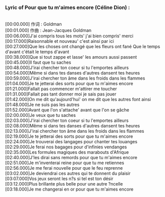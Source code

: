 <h3>Lyric of Pour que tu m'aimes encore (Céline Dion) :</h3><p><br>[00:00.000] 作词 : Goldman
<br>[00:01.000] 作曲 : Jean-Jacques Goldman
<br>[00:06.000]J'ai compris tous les mots' j'ai bien compris' merci
<br>[00:17.000]Raisonnable et nouveau' c'est ainsi par ici
<br>[00:27.000]Que les choses ont changé que les fleurs ont fané Que le temps d'avant c'était le temps d'avant
<br>[00:38.000]Que si tout zappe et lasse' les amours aussi passent
<br>[00:45.000]Il faut que tu saches
<br>[00:48.000]J'irai chercher ton coeur si tu l'emportes ailleurs
<br>[00:54.000]Même si dans tes danses d'autres dansent tes heures
<br>[00:59.000]J'irai chercher ton âme dans les froids dans les flammes
<br>[01:04.000]Je te jetterai des sorts pour que tu m'aimes encore
<br>[01:21.000]Fallait pas commencer m'attirer me toucher
<br>[01:31.000]Fallait pas tant donner moi je sais pas jouer
<br>[01:42.000]On me dit qu'aujourd'hui' on me dit que les autres font ainsi
<br>[01:48.000]Je ne suis pas les autres
<br>[01:52.000]Avant que l'on s'attache' avant que l'on se gâche
<br>[02:00.000]Je veux que tu saches
<br>[02:03.000]J'irai chercher ton coeur si tu l'emportes ailleurs
<br>[02:08.000]Même si dans tes danses d'autres dansent tes heures
<br>[02:13.000]J'irai chercher ton âme dans les froids dans les flammes
<br>[02:19.000]Je te jetterai des sorts pour que tu m'aimes encore
<br>[02:24.000]Je trouverai des langages pour chanter tes louanges
<br>[02:29.000]Je ferai nos bagages pour d'infinies vendanges
<br>[02:35.000]Les formules magiques des marabouts d'Afrique
<br>[02:40.000]J'les dirai sans remords pour que tu m'aimes encore
<br>[02:51.000]Je m'inventerai reine pour que tu me retiennes
<br>[02:56.000]Je me ferai nouvelle pour que le feu reprenne
<br>[03:02.000]Je deviendrai ces autres qui te donnent du plaisir
<br>[03:07.000]Vos jeux seront les n?s si tel est ton désir
<br>[03:12.000]Plus brillante plus belle pour une autre ?ncelle
<br>[03:18.000]Je me changerai en or pour que tu m'aimes encore
</p>
